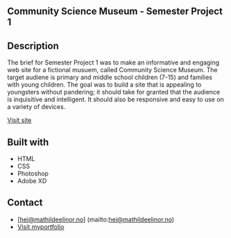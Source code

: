## Community Science Museum - Semester Project 1

## Description

The brief for Semester Project 1 was to make an informative and engaging web site for a fictional musuem, called Community Science Museum. The target audiene is primary and middle school children (7-15) and families with young children. The goal was to build a site that is appealing to youngsters without pandering; it should take for granted that the audience is inquisitive and intelligent. It should also be responsive and easy to use on a variety of devices.

[Visit site](https://cms-oslo.netlify.app)

## Built with

- HTML
- CSS
- Photoshop
- Adobe XD

## Contact

- [hei@mathildeelinor.no] (mailto:hei@mathildeelinor.no)
- [Visit myportfolio](https://www.mathildeelinor.no)
